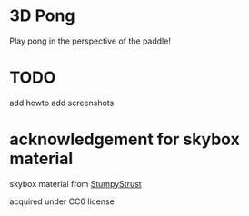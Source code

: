 # 3D Pong

Play pong in the perspective of the paddle!

# TODO
add howto
add screenshots


# acknowledgement for skybox material

skybox material from [StumpyStrust](https://opengameart.org/content/space-skyboxes-0)

acquired under CC0 license